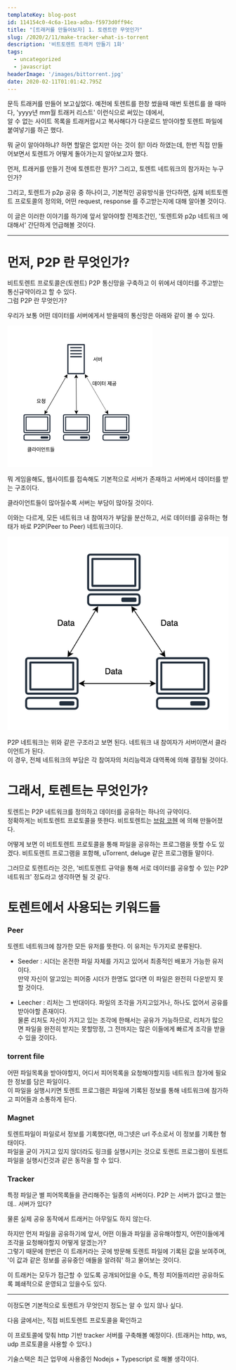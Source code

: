 ```yaml
---
templateKey: blog-post
id: 114154c0-4c6a-11ea-adba-f5973d0ff94c
title: "[트래커를 만들어보자] 1. 토렌트란 무엇인가"
slug: /2020/2/11/make-tracker-what-is-torrent
description: '비트토렌트 트래커 만들기 1화'
tags:
  - uncategorized
  - javascript
headerImage: '/images/bittorrent.jpg'
date: 2020-02-11T01:01:42.795Z
---
```


문득 트래커를 만들어 보고싶었다. 예전에 토렌트를 한창 썼을때 매번 토렌트를 쓸 때마다, 'yyyy년 mm월 트래커 리스트' 이런식으로 써있는 데에서,  
알 수 없는 사이트 목록을 트래커랍시고 복사해다가 다운로드 받아야할 토렌트 파일에 붙여넣기를 하곤 했다.

뭐 굳이 알아야하냐? 하면 할말은 없지만 아는 것이 힘! 이라 하였는데, 한번 직접 만들어보면서 토렌트가 어떻게 돌아가는지 알아보고자 했다.

먼저, 트래커를 만들기 전에 토렌트란 뭔가? 그리고, 토렌트 네트워크의 참가자는 누구인가?

그리고, 토렌트가 p2p 공유 중 하나이고, 기본적인 공유방식을 안다하면, 실제 비트토렌트 프로토콜의 정의와, 어떤 request, response 를 주고받는지에 대해 알아볼 것이다.

이 글은 이러한 이야기를 하기에 앞서 알아야할 전제조건인, '토렌트와 p2p 네트워크 에 대해서' 간단하게 언급해볼 것이다.

---

# 먼저, P2P 란 무엇인가?

비트토렌트 프로토콜은(토렌트) P2P 통신망을 구축하고 이 위에서 데이터를 주고받는 통신규약이라고 할 수 있다.  
그럼 P2P 란 무엇인가?

우리가 보통 어떤 데이터를 서버에게서 받을때의 통신망은 아래와 같이 볼 수 있다.

![server_client](/images/server_client.png)

뭐 게임을해도, 웹사이트를 접속해도 기본적으로 서버가 존재하고 서버에서 데이터를 받는 구조이다.

클라이언트들이 많아질수록 서버는 부담이 많아질 것이다.

이와는 다르게, 모든 네트워크 내 참여자가 부담을 분산하고, 서로 데이터를 공유하는 형태가 바로 P2P(Peer to Peer) 네트워크이다.

![peer_to_peer](/images/peer_network.png)

P2P 네트워크는 위와 같은 구조라고 보면 된다. 네트워크 내 참여자가 서버이면서 클라이언트가 된다.  
이 경우, 전체 네트워크의 부담은 각 참여자의 처리능력과 대역폭에 의해 결정될 것이다.

# 그래서, 토렌트는 무엇인가?

토렌트는 P2P 네트워크를 정의하고 데이터를 공유하는 하나의 규약이다.  
정확하게는 비트토렌트 프로토콜을 뜻한다. 비트토렌트는 [브람 코헨](https://ko.wikipedia.org/wiki/%EB%B8%8C%EB%9E%A8_%EC%BD%94%EC%96%B8) 에 의해 만들어졌다.

어떻게 보면 이 비트토렌트 프로토콜을 통해 파일을 공유하는 프로그램을 뜻할 수도 있겠다. 비트토렌트 프로그램을 포함해, uTorrent, deluge 같은 프로그램들 말이다.

그러므로 토렌트라는 것은, '비트토렌트 규약을 통해 서로 데이터를 공유할 수 있는 P2P 네트워크' 정도라고 생각하면 될 것 같다.

# 토렌트에서 사용되는 키워드들

### Peer
토렌트 네트워크에 참가한 모든 유저를 뜻한다. 이 유저는 두가지로 분류된다.

- Seeder : 시더는 온전한 파일 자체를 가지고 있어서 최종적인 배포가 가능한 유저이다.  
  만약 자신이 알고있는 피어중 시더가 한명도 없다면 이 파일은 완전히 다운받지 못할 것이다.
  
- Leecher : 리처는 그 반대이다. 파일의 조각을 가지고있거나, 하나도 없어서 공유를 받아야할 존재이다.  
  물론 리처도 자신이 가지고 있는 조각에 한해서는 공유가 가능하므로, 리처가 많으면 파일을 완전히 받지는 못할망정,
  그 전까지는 많은 이들에게 빠르게 조각을 받을 수 있을 것이다.

### torrent file
어떤 파일목록을 받아야할지, 어디서 피어목록을 요청해야할지등 네트워크 참가에 필요한 정보를 담은 파일이다.  
이 파일을 실행시키면 토렌트 프로그램은 파일에 기록된 정보를 통해 네트워크에 참가하고 피어들과 소통하게 된다.

### Magnet
토렌트파일이 파일로서 정보를 기록했다면, 마그넷은 url 주소로서 이 정보를 기록한 형태이다.  
파일을 굳이 가지고 있지 않더라도 링크를 실행시키는 것으로 토렌트 프로그램이 토렌트 파일을 실행시킨것과 같은 동작을 할 수 있다.
  
### Tracker
특정 파일군 별 피어목록들을 관리해주는 일종의 서버이다. P2P 는 서버가 없다고 했는데.. 서버가 있다?

물론 실제 공유 동작에서 트래커는 아무일도 하지 않는다.

하지만 먼저 파일을 공유하기에 앞서, 어떤 이들과 파일을 공유해야할지, 어떤이들에게 조각을 요청해야할지 어떻게 알겠는가?  
그렇기 때문에 한번은 이 트래커라는 곳에 방문해 토렌트 파일에 기록된 값을 보여주며, '이 값과 같은 정보를 공유중인 애들을 알려줘' 하고 물어보는 것이다.

이 트래커는 모두가 접근할 수 있도록 공개되어있을 수도, 특정 피어들끼리만 공유하도록 폐쇄적으로 운영되고 있을수도 있다.

---

이정도면 기본적으로 토렌트가 무엇인지 정도는 알 수 있지 않나 싶다.

다음 글에서는, 직접 비트토렌트 프로토콜을 확인하고

이 프로토콜에 맞춰 http 기반 tracker 서버를 구축해볼 예정이다. (트래커는 http, ws, udp 프로토콜을 사용할 수 있다.)

기술스택은 최근 업무에 사용중인 Nodejs + Typescript 로 해볼 생각이다.
